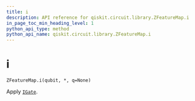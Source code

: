 ```yaml
---
title: i
description: API reference for qiskit.circuit.library.ZFeatureMap.i
in_page_toc_min_heading_level: 1
python_api_type: method
python_api_name: qiskit.circuit.library.ZFeatureMap.i
---
```


# i

<span id="qiskit.circuit.library.ZFeatureMap.i" />

`ZFeatureMap.i(qubit, *, q=None)`

Apply [`IGate`](qiskit.circuit.library.IGate "qiskit.circuit.library.IGate").

